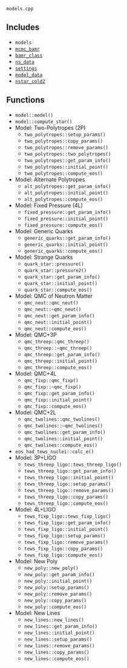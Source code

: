 `models.cpp`

## Includes
 - `models` 
 - [`mcmc_bamr`](./mcmc_bamr.md) 
 - [`bamr_class`](./bamr_class.md) 
 - [`ns_data`](./ns_data.md) 
 - [`settings`](./settings.md) 
 - [`model_data`](./model_data.md) 
 - [`nstar_cold2`](./nstar_cold2.md) 

## Functions
 - `model::model()` 
 - `model::compute_star()` 
 - Model: Two-Polytropes (2P)
    - `two_polytropes::setup_params()` 
    - `two_polytropes::copy_params()` 
    - `two_polytropes::remove_params()` 
    - `two_polytropes::two_polytropes()` 
    - `two_polytropes::get_param_info()` 
    - `two_polytropes::initial_point()` 
    - `two_polytropes::compute_eos()` 
 - Model: Alternate Polytropes
    - `alt_polytropes::get_param_info()` 
    - `alt_polytropes::initial_point()` 
    - `alt_polytropes::compute_eos()` 
 - Model: Fixed Pressure (4L)
    - `fixed_pressure::get_param_info()` 
    - `fixed_pressure::initial_point()` 
    - `fixed_pressure::compute_eos()` 
 - Model: Generic Quarks
    - `generic_quarks::get_param_info()` 
    - `generic_quarks::initial_point()` 
    - `generic_quarks::compute_eos()` 
 - Model: Strange Quarks
    - `quark_star::pressure()` 
    - `quark_star::pressure2()` 
    - `quark_star::get_param_info()` 
    - `quark_star::initial_point()` 
    - `quark_star::compute_eos()` 
 - Model: QMC of Neutron Matter
    - `qmc_neut::qmc_neut()` 
    - `qmc_neut::~qmc_neut()` 
    - `qmc_neut::get_param_info()` 
    - `qmc_neut::initial_point()` 
    - `qmc_neut::compute_eos()` 
 - Model: QMC+3P
    - `qmc_threep::qmc_threep()` 
    - `qmc_threep::~qmc_threep()` 
    - `qmc_threep::get_param_info()` 
    - `qmc_threep::initial_point()` 
    - `qmc_threep::compute_eos()` 
 - Model: QMC+4L
    - `qmc_fixp::qmc_fixp()` 
    - `qmc_fixp::~qmc_fixp()` 
    - `qmc_fixp::get_param_info()` 
    - `qmc_fixp::initial_point()` 
    - `qmc_fixp::compute_eos()` 
 - Model: QMC+2L
    - `qmc_twolines::qmc_twolines()` 
    - `qmc_twolines::~qmc_twolines()` 
    - `qmc_twolines::get_param_info()` 
    - `qmc_twolines::initial_point()` 
    - `qmc_twolines::compute_eos()` 
 - `eos_had_tews_nuclei::calc_e()` 
 - Model: 3P+LIGO 
    - `tews_threep_ligo::tews_threep_ligo()` 
    - `tews_threep_ligo::get_param_info()` 
    - `tews_threep_ligo::initial_point()` 
    - `tews_threep_ligo::setup_params()` 
    - `tews_threep_ligo::remove_params()` 
    - `tews_threep_ligo::copy_params()` 
    - `tews_threep_ligo::compute_eos()` 
 - Model: 4L+LIGO 
    - `tews_fixp_ligo::tews_fixp_ligo()` 
    - `tews_fixp_ligo::get_param_info()` 
    - `tews_fixp_ligo::initial_point()` 
    - `tews_fixp_ligo::setup_params()` 
    - `tews_fixp_ligo::remove_params()` 
    - `tews_fixp_ligo::copy_params()` 
    - `tews_fixp_ligo::compute_eos()` 
 - Model: New Poly
    - `new_poly::new_poly()` 
    - `new_poly::get_param_info()` 
    - `new_poly::initial_point()` 
    - `new_poly::setup_params()` 
    - `new_poly::remove_params()` 
    - `new_poly::copy_params()` 
    - `new_poly::compute_eos()` 
 - Model: New Lines
    - `new_lines::new_lines()` 
    - `new_lines::get_param_info()` 
    - `new_lines::initial_point()` 
    - `new_lines::setup_params()` 
    - `new_lines::remove_params()` 
    - `new_lines::copy_params()` 
    - `new_lines::compute_eos()` 
 